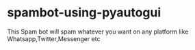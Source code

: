 # spambot-using-pyautogui
This Spam bot will spam whatever you want on any platform like Whatsapp,Twitter,Messenger etc
